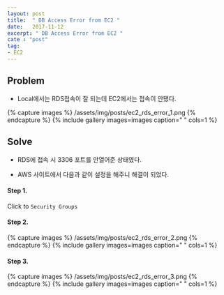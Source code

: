```yaml
---
layout: post
title:  " DB Access Error from EC2 "
date:   2017-11-12
excerpt: " DB Access Error from EC2 "
cate : "post"
tag:
- EC2
---
```


## Problem

* Local에서는 RDS접속이 잘 되는데 EC2에서는 접속이 안됐다.

{% capture images %}
	/assets/img/posts/ec2_rds_error_1.png
{% endcapture %}
{% include gallery images=images caption=" " cols=1 %}

## Solve

* RDS에 접속 시 3306 포트를 안열어준 상태였다.

* AWS 사이트에서 다음과 같이 설정을 해주니 해결이 되었다.
 
#### Step 1. 

Click to `Security Groups`

#### Step 2. 

{% capture images %}
	/assets/img/posts/ec2_rds_error_2.png
{% endcapture %}
{% include gallery images=images caption=" " cols=1 %}

#### Step 3. 

{% capture images %}
	/assets/img/posts/ec2_rds_error_3.png
{% endcapture %}
{% include gallery images=images caption=" " cols=1 %}

